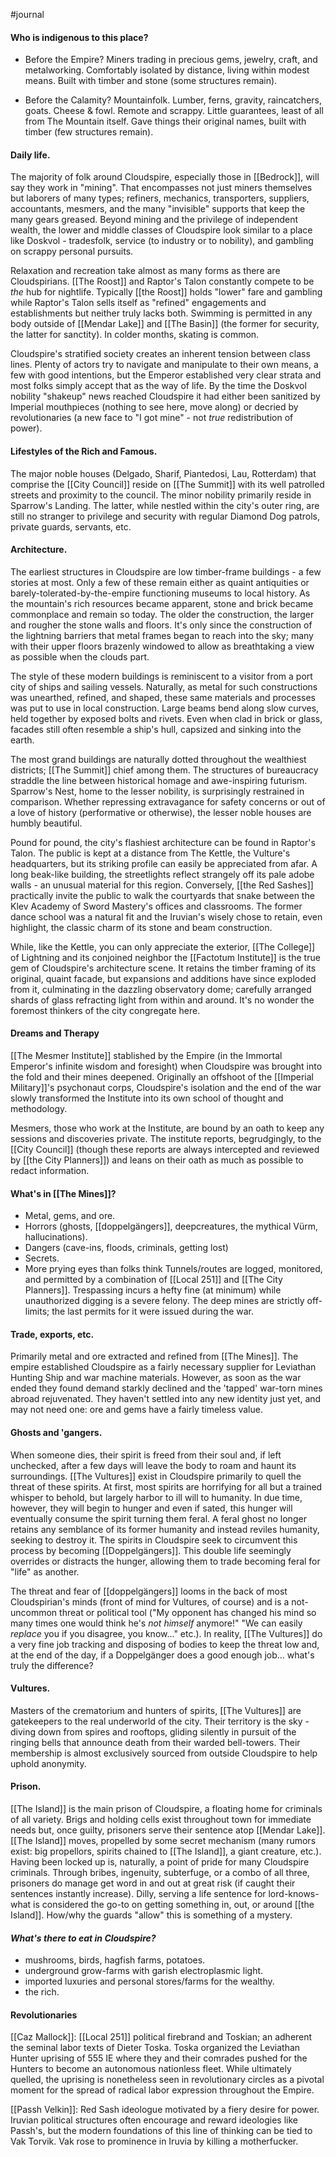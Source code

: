 ---
---

#journal 

#### Who is indigenous to this place?
- Before the Empire?
Miners trading in precious gems, jewelry, craft, and metalworking. Comfortably isolated by distance, living within modest means. Built with timber and stone (some structures remain).

- Before the Calamity?
Mountainfolk. Lumber, ferns, gravity, raincatchers, goats. Cheese & fowl. Remote and scrappy. Little guarantees, least of all from The Mountain itself.  Gave things their original names, built with timber (few structures remain).

#### Daily life.
The majority of folk around Cloudspire, especially those in [[Bedrock]], will say they work in "mining". That encompasses not just miners themselves but laborers of many types; refiners, mechanics, transporters, suppliers, accountants, mesmers, and the many "invisible" supports that keep the many gears greased. Beyond mining and the privilege of independent wealth, the lower and middle classes of Cloudspire look similar to a place like Doskvol - tradesfolk, service (to industry or to nobility), and gambling on scrappy personal pursuits.

Relaxation and recreation take almost as many forms as there are Cloudspirians. [[The Roost]] and Raptor's Talon constantly compete to be *the* hub for nightlife. Typically [[the Roost]] holds "lower" fare and gambling while Raptor's Talon sells itself as "refined" engagements and establishments but neither truly lacks both. Swimming is permitted in any body outside of [[Mendar Lake]] and [[The Basin]] (the former for security, the latter for sanctity). In colder months, skating is common.

Cloudspire's stratified society creates an inherent tension between class lines. Plenty of actors try to navigate and manipulate to their own means, a few with good intentions, but the Emperor established very clear strata and most folks simply accept that as the way of life. By the time the Doskvol nobility "shakeup" news reached Cloudspire it had either been sanitized by Imperial mouthpieces (nothing to see here, move along) or decried by revolutionaries (a new face to "I got mine" - not *true* redistribution of power).

#### Lifestyles of the Rich and Famous.
The major noble houses (Delgado, Sharif, Piantedosi, Lau, Rotterdam) that comprise the [[City Council]] reside on [[The Summit]] with its well patrolled streets and proximity to the council. The minor nobility primarily reside in Sparrow's Landing. The latter, while nestled within the city's outer ring, are still no stranger to privilege and security with regular Diamond Dog patrols, private guards, servants, etc. 

#### Architecture.
The earliest structures in Cloudspire are low timber-frame buildings - a few stories at most. Only a few of these remain either as quaint antiquities or barely-tolerated-by-the-empire functioning museums to local history. As the mountain's rich resources became apparent, stone and brick became commonplace and remain so today. The older the construction, the larger and rougher the stone walls and floors. It's only since the construction of the lightning barriers that metal frames began to reach into the sky; many with their upper floors brazenly windowed to allow as breathtaking a view as possible when the clouds part.

The style of these modern buildings is reminiscent to a visitor from a port city of ships and sailing vessels. Naturally, as metal for such constructions was unearthed, refined, and shaped, these same materials and processes was put to use in local construction. Large beams bend along slow curves, held together by exposed bolts and rivets. Even when clad in brick or glass,  facades still often resemble a ship's hull, capsized and sinking into the earth.

The most grand buildings are naturally dotted throughout the wealthiest districts; [[The Summit]] chief among them. The structures of bureaucracy straddle the line between historical homage and awe-inspiring futurism. Sparrow's Nest, home to the lesser nobility, is surprisingly restrained in comparison. Whether repressing extravagance for safety concerns or out of a love of history (performative or otherwise), the lesser noble houses are humbly beautiful. 

Pound for pound, the city's flashiest architecture can be found in Raptor's Talon. The public is kept at a distance from The Kettle, the Vulture's headquarters, but its striking profile can easily be appreciated from afar. A long beak-like building, the streetlights reflect strangely off its pale adobe walls - an unusual material for this region. Conversely, [[the Red Sashes]] practically invite the public to walk the courtyards that snake between the Klev Academy of Sword Mastery's offices and classrooms. The former dance school was a natural fit and the Iruvian's wisely chose to retain, even highlight, the classic charm of its stone and beam construction.

While, like the Kettle, you can only appreciate the exterior, [[The College]] of Lightning and its conjoined neighbor the [[Factotum Institute]] is the true gem of Cloudspire's architecture scene. It retains the timber framing of its original, quaint facade, but expansions and additions have since exploded from it, culminating in the dazzling observatory dome; carefully arranged shards of glass refracting light from within and around. It's no wonder the foremost thinkers of the city congregate here.

#### Dreams and Therapy
[[The Mesmer Institute]] stablished by the Empire (in the Immortal Emperor's infinite wisdom and foresight) when Cloudspire was brought into the fold and their mines deepened. Originally an offshoot of the [[Imperial Military]]'s psychonaut corps, Cloudspire's isolation and the end of the war slowly transformed the Institute into its own school of thought and methodology.

Mesmers, those who work at the Institute, are bound by an oath to keep any sessions and discoveries private. The institute reports, begrudgingly, to the [[City Council]] (though these reports are always intercepted and reviewed by [[the City Planners]]) and leans on their oath as much as possible to redact information.

#### What's in [[The Mines]]?
- Metal, gems, and ore.
- Horrors (ghosts, [[doppelgängers]], deepcreatures, the mythical Vürm, hallucinations).
- Dangers (cave-ins, floods, criminals, getting lost)
- Secrets.
- More prying eyes than folks think
Tunnels/routes are logged, monitored, and permitted by a combination of [[Local 251]] and [[The City Planners]]. Trespassing incurs a hefty fine (at minimum) while unauthorized digging is a severe felony. The deep mines are strictly off-limits; the last permits for it were issued during the war.

#### Trade, exports, etc.
Primarily metal and ore extracted and refined from [[The Mines]]. The empire established Cloudspire as a fairly necessary supplier for Leviathan Hunting Ship and war machine materials. However, as soon as the war ended they found demand starkly declined and the 'tapped' war-torn mines abroad rejuvenated. They haven't settled into any new identity just yet, and may not need one: ore and gems have a fairly timeless value.

#### Ghosts and 'gangers.
When someone dies, their spirit is freed from their soul and, if left unchecked, after a few days will leave the body to roam and haunt its surroundings. [[The Vultures]] exist in Cloudspire primarily to quell the threat of these spirits. At first, most spirits are horrifying for all but a trained whisper to behold, but largely harbor to ill will to humanity. In due time, however, they will begin to hunger and even if sated, this hunger will eventually consume the spirit turning them feral. A feral ghost no longer retains any semblance of its former humanity and instead reviles humanity, seeking to destroy it. The spirits in Cloudspire seek to circumvent this process by becoming [[Doppelgängers]]. This double life seemingly overrides or distracts the hunger, allowing them to trade becoming feral for "life" as another.

The threat and fear of [[doppelgängers]] looms in the back of most Cloudspirian's minds (front of mind for Vultures, of course) and is a not-uncommon threat or political tool ("My opponent has changed his mind so many times one would think he's *not himself* anymore!" "We can easily *replace* you if you disagree, you know..." etc.). In reality, [[The Vultures]] do a very fine job tracking and disposing of bodies to keep the threat low and, at the end of the day, if a Doppelgänger does a good enough job... what's truly the difference?

#### Vultures.
Masters of the crematorium and hunters of spirits, [[The Vultures]] are gatekeepers to the real underworld of the city. Their territory is the sky - diving down from spires and rooftops, gliding silently in pursuit of the ringing bells that announce death from their warded bell-towers. Their membership is almost exclusively sourced from outside Cloudspire to help uphold anonymity. 

#### Prison.
[[The Island]] is the main prison of Cloudspire, a floating home for criminals of all variety. Brigs and holding cells exist throughout town for immediate needs but, once guilty, prisoners serve their sentence atop [[Mendar Lake]]. [[The Island]] moves, propelled by some secret mechanism (many rumors exist: big propellors, spirits chained to [[The Island]], a giant creature, etc.). Having been locked up is, naturally, a point of pride for many Cloudspire criminals. Through bribes, ingenuity, subterfuge, or a combo of all three, prisoners do manage get word in and out at great risk (if caught their sentences instantly increase). Dilly, serving a life sentence for lord-knows-what is considered the go-to on getting something in, out, or around [[the Island]]. How/why the guards "allow" this is something of a mystery.

#### *What's there to eat in Cloudspire?*
- mushrooms, birds, hagfish farms, potatoes. 
- underground grow-farms with garish electroplasmic light.
- imported luxuries and personal stores/farms for the wealthy.
- the rich.


#### Revolutionaries
[[Caz Mallock]]: [[Local 251]] political firebrand and Toskian; an adherent the seminal labor texts of Dieter Toska. Toska organized the Leviathan Hunter uprising of 555 IE where they and their comrades pushed for the Hunters to become an autonomous nationless fleet. While ultimately quelled, the uprising is nonetheless seen in revolutionary circles as a pivotal moment for the spread of radical labor expression throughout the Empire.

[[Passh Velkin]]: Red Sash ideologue motivated by a fiery desire for power. Iruvian political structures often encourage and reward ideologies like Passh's, but the modern foundations of this line of thinking can be tied to Vak Torvik. Vak rose to prominence in Iruvia by killing a motherfucker.